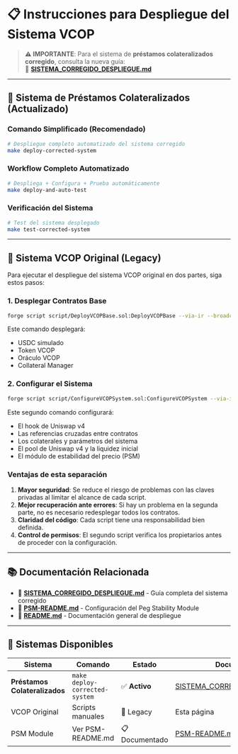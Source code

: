 # 📋 Instrucciones para Despliegue del Sistema VCOP

> **⚠️ IMPORTANTE**: Para el sistema de **préstamos colateralizados corregido**, consulta la nueva guía:  
> 📄 **[SISTEMA_CORREGIDO_DESPLIEGUE.md](./SISTEMA_CORREGIDO_DESPLIEGUE.md)**

---

## 🚀 Sistema de Préstamos Colateralizados (Actualizado)

### **Comando Simplificado (Recomendado)**
```bash
# Despliegue completo automatizado del sistema corregido
make deploy-corrected-system
```

### **Workflow Completo Automatizado**
```bash
# Despliega + Configura + Prueba automáticamente
make deploy-and-auto-test
```

### **Verificación del Sistema**
```bash
# Test del sistema desplegado
make test-corrected-system
```

---

## 🔧 Sistema VCOP Original (Legacy)

Para ejecutar el despliegue del sistema VCOP original en dos partes, siga estos pasos:

### **1. Desplegar Contratos Base**

```bash
forge script script/DeployVCOPBase.sol:DeployVCOPBase --via-ir --broadcast --fork-url https://sepolia.base.org
```

Este comando desplegará:
- USDC simulado
- Token VCOP
- Oráculo VCOP
- Collateral Manager

### **2. Configurar el Sistema**

```bash
forge script script/ConfigureVCOPSystem.sol:ConfigureVCOPSystem --via-ir --broadcast --fork-url https://sepolia.base.org
```

Este segundo comando configurará:
- El hook de Uniswap v4
- Las referencias cruzadas entre contratos
- Los colaterales y parámetros del sistema
- El pool de Uniswap v4 y la liquidez inicial
- El módulo de estabilidad del precio (PSM)

### **Ventajas de esta separación**

1. **Mayor seguridad**: Se reduce el riesgo de problemas con las claves privadas al limitar el alcance de cada script.
2. **Mejor recuperación ante errores**: Si hay un problema en la segunda parte, no es necesario redesplegar todos los contratos.
3. **Claridad del código**: Cada script tiene una responsabilidad bien definida.
4. **Control de permisos**: El segundo script verifica los propietarios antes de proceder con la configuración.

---

## 📚 Documentación Relacionada

- 📄 **[SISTEMA_CORREGIDO_DESPLIEGUE.md](./SISTEMA_CORREGIDO_DESPLIEGUE.md)** - Guía completa del sistema corregido
- 📄 **[PSM-README.md](./PSM-README.md)** - Configuración del Peg Stability Module
- 📄 **[README.md](./README.md)** - Documentación general de despliegue

---

## 🎯 Sistemas Disponibles

| Sistema | Comando | Estado | Documentación |
|---------|---------|--------|---------------|
| **Préstamos Colateralizados** | `make deploy-corrected-system` | ✅ **Activo** | [SISTEMA_CORREGIDO_DESPLIEGUE.md](./SISTEMA_CORREGIDO_DESPLIEGUE.md) |
| VCOP Original | Scripts manuales | 🔄 Legacy | Esta página |
| PSM Module | Ver PSM-README.md | 📋 Documentado | [PSM-README.md](./PSM-README.md) | 